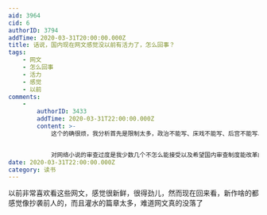 ```yaml
---
aid: 3964
cid: 6
authorID: 3794
addTime: 2020-03-31T20:00:00.000Z
title: 话说，国内现在网文感觉没以前有活力了，怎么回事？
tags:
    - 网文
    - 怎么回事
    - 活力
    - 感觉
    - 以前
comments:
    -
        authorID: 3433
        addTime: 2020-03-31T22:00:00.000Z
        content: >-
            这个的确很烦，我分析首先是限制太多，政治不能写、床戏不能写、后宫不能写、21年之后的历史架空不能写等等等等，有上头的压力也有平台的自我审查，毕竟要是被竞争对手抓到了把柄闹大了，再收回就来不及了。再就是好多写手成名之后就开始研究怎么把作品进一步变现，比如授权电视剧、电影这些，就没办法回来静下心好好的的写书了。


            对网络小说的审查过度是我少数几个不怎么能接受以及希望国内审查制度能改革的点。
date: 2020-03-31T22:00:00.000Z
category: 读书
---
```


以前非常喜欢看这些网文，感觉很新鲜，很得劲儿，然而现在回来看，新作啥的都感觉像抄袭前人的，而且灌水的篇章太多，难道网文真的没落了
